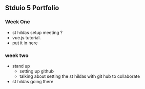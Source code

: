 ## Stduio 5 Portfolio

### Week One
- st hildas setup meeting ? 
- vue.js tutorial.
- put it in here 

### week two
- stand up 
  - setting up github 
  - talking about setting the st hildas with git hub to collaborate
- st hildas going there 

